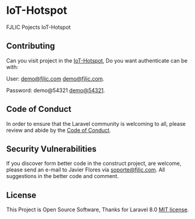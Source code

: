 # IoT-Hotspot
FJLIC Pojects IoT-Hotspot 

## Contributing

Can you visit project in the [IoT-Hotspot](https://hostpot.fjlic.com), Do you want authenticate can be with:

User: demo@fjlic.com [demo@fjlic.com](https://hostpot.fjlic.com).

Password: demo@54321 [demo@54321](https://hostpot.fjlic.com).

## Code of Conduct

In order to ensure that the Laravel community is welcoming to all, please review and abide by the [Code of Conduct](https://hotspot.fjlic.com/docs/1.0/module-user).

## Security Vulnerabilities

If you discover form better code in the construct project, are welcome, please send an e-mail to Javier Flores via [soporte@fjlic.com](mailto:soporte@fjlic.com). All suggestions in the better code and comment.

## License

This Project is Open Source Software, Thanks for Laravel 8.0 [MIT license](https://opensource.org/licenses/MIT).
